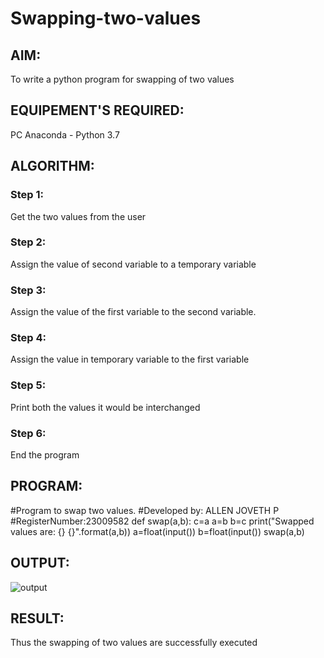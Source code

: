 # Swapping-two-values
## AIM:
To write a python program for swapping of two values
## EQUIPEMENT'S REQUIRED: 
PC
Anaconda - Python 3.7
## ALGORITHM: 
### Step 1:
Get the two values from the user
### Step 2: 
Assign the value of second variable to a temporary variable 
### Step 3: 
Assign the value of the first variable to the second variable.
### Step 4:  
Assign the value in temporary variable to the first variable
### Step 5: 
Print both the values it would be interchanged
### Step 6: 
End the program
## PROGRAM:

#Program to swap two values.
#Developed by: ALLEN JOVETH P
#RegisterNumber:23009582
def swap(a,b):
    c=a
    a=b
    b=c
    print("Swapped values are: {} {}".format(a,b))
a=float(input())
b=float(input())
swap(a,b)

## OUTPUT:

![output](/output.jpg)

## RESULT:
Thus the swapping of two values are successfully executed





[def]: output.jpg